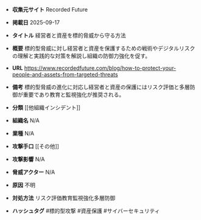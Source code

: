 - **収集元サイト**
Recorded Future

- **掲載日**
2025-09-17

- **タイトル**
経営者と資産を標的脅威から守る方法

- **概要**
標的型脅威に対し経営者と資産を保護するための戦術やデジタルリスクの理解と実践的な対策を解説し組織の防御力強化を促す。

- **URL**
https://www.recordedfuture.com/blog/how-to-protect-your-people-and-assets-from-targeted-threats

- **備考**
標的型脅威の進化に対応し経営者と資産の保護にはリスク評価と多層防御が重要であり教育と監視強化が推奨される。

- **分類**
[[他組織インシデント]]

- **組織名**
N/A

- **業種**
N/A

- **攻撃手口**
[[その他]]

- **攻撃影響**
N/A

- **脅威アクター**
N/A

- **原因**
不明

- **対処方法**
リスク評価教育監視強化多層防御

- **ハッシュタグ**
#標的型攻撃 #資産保護 #サイバーセキュリティ
